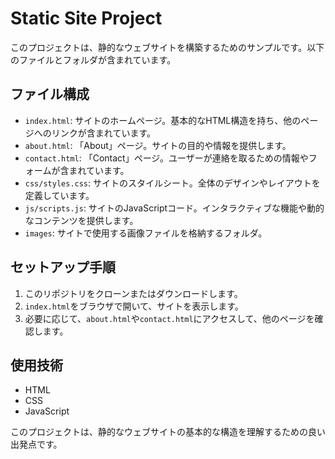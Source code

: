 # Static Site Project

このプロジェクトは、静的なウェブサイトを構築するためのサンプルです。以下のファイルとフォルダが含まれています。

## ファイル構成

- `index.html`: サイトのホームページ。基本的なHTML構造を持ち、他のページへのリンクが含まれています。
- `about.html`: 「About」ページ。サイトの目的や情報を提供します。
- `contact.html`: 「Contact」ページ。ユーザーが連絡を取るための情報やフォームが含まれています。
- `css/styles.css`: サイトのスタイルシート。全体のデザインやレイアウトを定義しています。
- `js/scripts.js`: サイトのJavaScriptコード。インタラクティブな機能や動的なコンテンツを提供します。
- `images`: サイトで使用する画像ファイルを格納するフォルダ。

## セットアップ手順

1. このリポジトリをクローンまたはダウンロードします。
2. `index.html`をブラウザで開いて、サイトを表示します。
3. 必要に応じて、`about.html`や`contact.html`にアクセスして、他のページを確認します。

## 使用技術

- HTML
- CSS
- JavaScript

このプロジェクトは、静的なウェブサイトの基本的な構造を理解するための良い出発点です。
